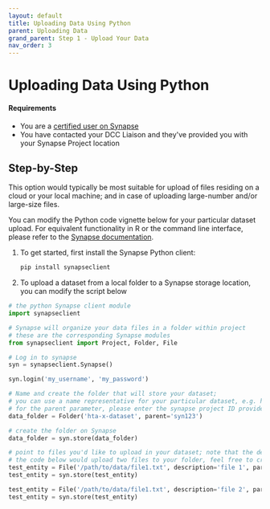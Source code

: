 ```yaml
---
layout: default
title: Uploading Data Using Python
parent: Uploading Data
grand_parent: Step 1 - Upload Your Data 
nav_order: 3
---
```


# Uploading Data Using Python

#### Requirements
- You are a [certified user on Synapse](https://help.synapse.org/docs/Synapse-User-Account-Types.2007072795.html)
- You have contacted your DCC Liaison and they've provided you with your Synapse Project location

## Step-by-Step

This option would typically be most suitable for upload of files residing on a cloud or your local machine; and in case of uploading large-number and/or large-size files.

You can modify the Python code vignette below for your particular dataset upload. For equivalent functionality in R or the command line interface, please refer to the [Synapse documentation](https://docs.synapse.org/articles/getting_started_clients.html). 

1. To get started, first install the Synapse Python client:

    ```bash
    pip install synapseclient
    ```

2. To upload a dataset from a local folder to a Synapse storage location, you can modify the script below

```python
# the python Synapse client module
import synapseclient

# Synapse will organize your data files in a folder within project
# these are the corresponding Synapse modules
from synapseclient import Project, Folder, File

# Log in to synapse
syn = synapseclient.Synapse()

syn.login('my_username', 'my_password')

# Name and create the folder that will store your dataset; 
# you can use a name representative for your particular dataset, e.g. hta-x-dataset
# for the parent parameter, please enter the synapse project ID provided by your DCC liaison
data_folder = Folder('hta-x-dataset', parent='syn123')

# create the folder on Synapse
data_folder = syn.store(data_folder)

# point to files you'd like to upload in your dataset; note that the description field is optional
# the code below would upload two files to your folder, feel free to create a loop for more files
test_entity = File('/path/to/data/file1.txt', description='file 1', parent=data_folder)
test_entity = syn.store(test_entity)

test_entity = File('/path/to/data/file1.txt', description='file 2', parent=data_folder)
test_entity = syn.store(test_entity)
```



